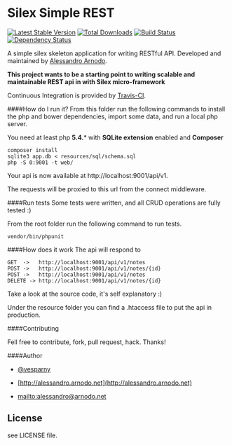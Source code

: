 # Silex Simple REST
[![Latest Stable Version](https://poser.pugx.org/vesparny/silex-simple-rest/v/stable.png)](https://packagist.org/packages/nesbot/carbon) [![Total Downloads](https://poser.pugx.org/vesparny/silex-simple-rest/downloads.png)](https://packagist.org/packages/nesbot/carbon) [![Build Status](https://secure.travis-ci.org/vesparny/silex-simple-rest.png)](http://travis-ci.org/vesparny/silex-simple-rest) [![Dependency Status](https://www.versioneye.com/user/projects/52925eba632bac8d4d0000c1/badge.png)](https://www.versioneye.com/user/projects/52925eba632bac8d4d0000c1)


A simple silex skeleton application for writing RESTful API. Developed and maintained by [Alessandro Arnodo](http://alessandro.arnodo.net).

**This project wants to be a starting point to writing scalable and maintainable REST api in with Silex micro-framework**

Continuous Integration is provided by [Travis-CI](http://travis-ci.org/).


####How do I run it?
From this folder run the following commands to install the php and bower dependencies, import some data, and run a local php server.

You need at least php **5.4.*** with **SQLite extension** enabled and **Composer**
    
    composer install 
    sqlite3 app.db < resources/sql/schema.sql
    php -S 0:9001 -t web/
    
Your api is now available at http://localhost:9001/api/v1.

The requests will be proxied to this url from the connect middleware.

####Run tests
Some tests were written, and all CRUD operations are fully tested :)

From the root folder run the following command to run tests.
    
    vendor/bin/phpunit 


####How does it work
The api will respond to

	GET  ->   http://localhost:9001/api/v1/notes
	POST ->   http://localhost:9001/api/v1/notes/{id}
	POST ->   http://localhost:9001/api/v1/notes
	DELETE -> http://localhost:9001/api/v1/notes/{id}
	
Take a look at the source code, it's self explanatory :)

Under the resource folder you can find a .htaccess file to put the api in production.

####Contributing

Fell free to contribute, fork, pull request, hack. Thanks!

####Author


+	[@vesparny](https://twitter.com/vesparny)

+	[http://alessandro.arnodo.net](http://alessandro.arnodo.net)

+	<mailto:alessandro@arnodo.net>

## License

see LICENSE file.







